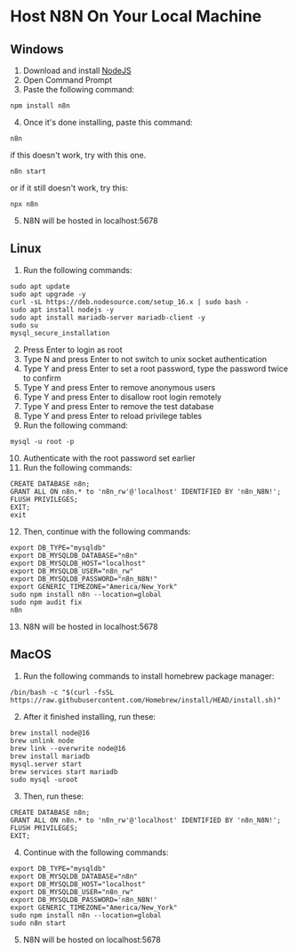 # Host N8N On Your Local Machine

## Windows
1. Download and install [NodeJS](https://nodejs.org)
2. Open Command Prompt
3. Paste the following command:
```
npm install n8n
```
4. Once it's done installing, paste this command:
```
n8n
```
if this doesn't work, try with this one.
```
n8n start
```
or if it still doesn't work, try this:
```
npx n8n
```
5. N8N will be hosted in localhost:5678


## Linux
1. Run the following commands:
```
sudo apt update
sudo apt upgrade -y
curl -sL https://deb.nodesource.com/setup_16.x | sudo bash -
sudo apt install nodejs -y
sudo apt install mariadb-server mariadb-client -y
sudo su
mysql_secure_installation
```
2. Press Enter to login as root
3. Type N and press Enter to not switch to unix socket authentication
4. Type Y and press Enter to set a root password, type the password twice to confirm
5. Type Y and press Enter to remove anonymous users
6. Type Y and press Enter to disallow root login remotely
7. Type Y and press Enter to remove the test database
8. Type Y and press Enter to reload privilege tables
9. Run the following command:
```
mysql -u root -p
```
10. Authenticate with the root password set earlier
11. Run the following commands:
```
CREATE DATABASE n8n;
GRANT ALL ON n8n.* to 'n8n_rw'@'localhost' IDENTIFIED BY 'n8n_N8N!';
FLUSH PRIVILEGES;
EXIT;
exit
```
12. Then, continue with the following commands:
```
export DB_TYPE="mysqldb"
export DB_MYSQLDB_DATABASE="n8n"
export DB_MYSQLDB_HOST="localhost"
export DB_MYSQLDB_USER="n8n_rw"
export DB_MYSQLDB_PASSWORD="n8n_N8N!"
export GENERIC_TIMEZONE="America/New_York"
sudo npm install n8n --location=global
sudo npm audit fix
n8n
```
13. N8N will be hosted in localhost:5678

## MacOS
1. Run the following commands to install homebrew package manager:
```
/bin/bash -c "$(curl -fsSL https://raw.githubusercontent.com/Homebrew/install/HEAD/install.sh)"
```
2. After it finished installing, run these:
```
brew install node@16
brew unlink node
brew link --overwrite node@16
brew install mariadb
mysql.server start
brew services start mariadb
sudo mysql -uroot
```
3. Then, run these:
```
CREATE DATABASE n8n;
GRANT ALL ON n8n.* to 'n8n_rw'@'localhost' IDENTIFIED BY 'n8n_N8N!';
FLUSH PRIVILEGES;
EXIT;
```
4. Continue with the following commands:
```
export DB_TYPE="mysqldb"
export DB_MYSQLDB_DATABASE="n8n"
export DB_MYSQLDB_HOST="localhost"
export DB_MYSQLDB_USER="n8n_rw"
export DB_MYSQLDB_PASSWORD='n8n_N8N!'
export GENERIC_TIMEZONE="America/New_York"
sudo npm install n8n --location=global
sudo n8n start
```
5. N8N will be hosted on localhost:5678
